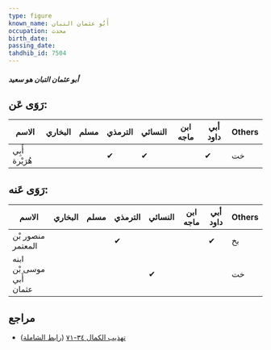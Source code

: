 ```yaml
---
type: figure
known_name: أَبُو عثمان التبان
occupation: محدث
birth_date:
passing_date:
tahdhib_id: 7504
---
```

##### أبو عثمان التبان هو سعيد

## رَوَى عَن:
| الاسم          | البخاري | مسلم | الترمذي | النسائي | ابن ماجه | أبي داود | Others |
| -------------- | ------- | ---- | ------- | ------- | -------- | -------- | ------ |
| أَبِي هُرَيْرة |         |      | ✔       | ✔       |          | ✔        | خت     |
## رَوَى عَنه:
| الاسم                    | البخاري | مسلم | الترمذي | النسائي | ابن ماجه | أبي داود | Others |
| ------------------------ | ------- | ---- | ------- | ------- | -------- | -------- | ------ |
| منصور بْن المعتمر        |         |      | ✔       |         |          | ✔        | بخ     |
| ابنه موسى بْن أَبي عثمان |         |      |         | ✔       |          |          | خت     |
## مراجع
- [تهذيب الكمال ٣٤-٧١](obsidian://open?vault=Tahdhib-al-Kamal&file=Figures/٧٥٠٤-أبو%20عثمان%20التبان%20هو%20سعيد) ([رابط الشاملة](https://shamela.ws/book/3722/18188))